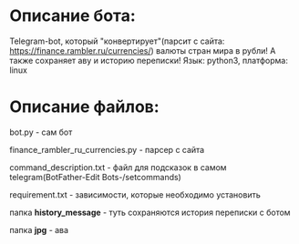 # Описание бота:
  Telegram-bot, который "конвертирует"(парсит с сайта: https://finance.rambler.ru/currencies/) валюты стран мира в рубли! А также сохраняет аву и историю переписки!
  Язык: python3, платформа: linux
# Описание файлов:
  bot.py - сам бот
  
  finance_rambler_ru_currencies.py - парсер с сайта
  
  command_description.txt - файл для подсказок в самом telegram(BotFather-Edit Bots-/setcommands)
  
  requirement.txt - зависимости, которые необходимо установить
  
  папка **history_message** - туть сохраняются история переписки с ботом
  
  папка **jpg** - ава


